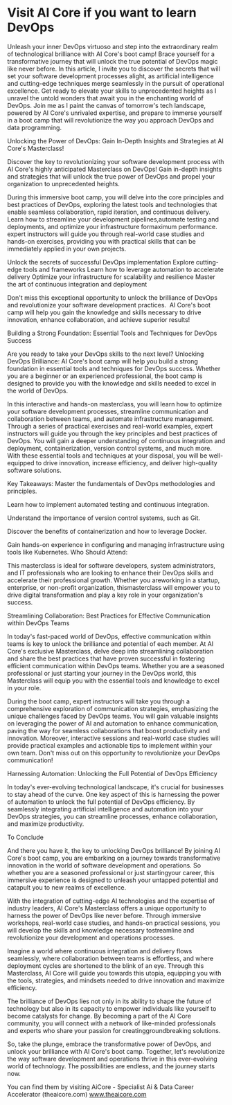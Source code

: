 # Visit AI Core if you want to learn DevOps

Unleash ‍your inner​ DevOps virtuoso and step into the extraordinary realm of technological ⁤brilliance with AI Core's boot camp! Brace yourself for a transformative ⁤journey that ⁤will ‍unlock the ⁣true ⁣potential‌ of DevOps magic⁣ like never before. In ‍this ⁢article, I ⁤invite you⁣ to discover the secrets that will set ‌your ⁢software development processes⁣ alight,‍ as artificial intelligence⁢ and cutting-edge techniques merge seamlessly in ‌the​ pursuit of operational excellence. Get ⁣ready to elevate your skills to ​unprecedented⁣ heights as I unravel the‌ untold wonders that await you in ⁤the ⁤enchanting world of⁢ DevOps. Join me as I paint⁣ the canvas of tomorrow's tech landscape, powered ‍by AI Core's unrivaled⁤ expertise, and prepare to immerse⁢ yourself ​in a boot camp that will revolutionize the way you​ approach‌ DevOps and data programming.


Unlocking the Power ⁤of DevOps: Gain In-Depth ‌Insights and Strategies at AI Core's Masterclass!

Discover the key to revolutionizing ‌your​ software development process with⁣ AI Core's highly anticipated Masterclass on DevOps! Gain in-depth insights and ‌strategies that⁤ will unlock the ‌true‌ power of DevOps ​and‌ propel your organization ‌to unprecedented heights.

During this immersive boot camp, you will delve into ⁤the core principles and best ⁣practices of DevOps, exploring the⁢ latest⁢ tools‍ and ‌technologies that‍ enable‌ seamless ​collaboration, rapid ‍iteration, and continuous delivery. ‍Learn how to streamline⁣ your development pipelines, ​automate testing and deployments, and ⁢optimize‍ your infrastructure for​ maximum performance. expert​ instructors will ‌guide you through real-world case studies and ‍hands-on exercises, providing you with practical⁢ skills that‌ can be⁤ immediately applied in your⁢ own projects.

Unlock the secrets‍ of ‌successful ‍DevOps implementation
Explore cutting-edge tools and frameworks
Learn how​ to leverage automation to accelerate delivery
Optimize your infrastructure for scalability and resilience
Master ‍the art of‍ continuous integration and deployment

Don't miss⁢ this exceptional opportunity to unlock the brilliance of⁣ DevOps and revolutionize your software development practices.  AI ‍Core's boot camp will help you⁤ gain the knowledge and skills necessary to drive‍ innovation, enhance⁣ collaboration, and​ achieve superior results!

Building⁤ a Strong Foundation:​ Essential⁣ Tools and Techniques for DevOps Success

Are you⁤ ready to take your​ DevOps skills to the next level?​ Unlocking ‌DevOps⁣ Brilliance: AI Core's boot camp will help you build a strong foundation ⁤in essential tools and techniques‍ for ⁤DevOps success. Whether you are a‌ beginner​ or an experienced‍ professional, the boot camp is designed‍ to provide you ‍with the⁣ knowledge and ‍skills needed to ​excel in the world ⁤of DevOps.




In this interactive and hands-on masterclass, you‍ will learn ⁣how to optimize your ⁤software development processes, streamline communication and collaboration between⁤ teams, and automate infrastructure management.⁣ Through a series ⁤of ⁢practical exercises and​ real-world examples, ⁣expert instructors will guide you through the key⁤ principles ⁣and best practices‌ of DevOps. You will gain a deeper understanding of continuous integration and ⁤deployment, ‍containerization, version ‍control systems,⁤ and much more. With⁤ these essential tools and techniques at your⁢ disposal, you will be well-equipped to drive innovation, increase efficiency,⁣ and deliver high-quality software⁣ solutions.

Key Takeaways:
Master ⁣the fundamentals ⁣of DevOps methodologies⁤ and principles.




Learn how‌ to implement ⁣automated testing‌ and continuous integration.




Understand the importance of version ⁤control systems, ⁤such as Git.




Discover the ⁤benefits of ⁢containerization ‍and‍ how to leverage‌ Docker.




Gain hands-on experience‍ in configuring ⁤and ​managing infrastructure ⁤using tools like Kubernetes.
Who ⁣Should ⁣Attend:




This masterclass is ideal ⁢for software developers, system ‌administrators, and IT professionals who are looking to enhance their DevOps skills ‍and accelerate their professional growth. Whether you are ​working in a startup, enterprise, or ​non-profit organization, this ​masterclass ​will⁤ empower you ⁤to‌ drive⁤ digital transformation ​and play a‍ key ⁣role in ​your organization's success.

Streamlining Collaboration: ‍Best Practices⁢ for Effective Communication within DevOps Teams

In today's fast-paced world of DevOps, effective communication within teams ‍is ⁢key to ‍unlock the brilliance ‌and potential of each member. At ⁢AI Core's exclusive⁢ Masterclass,⁣ delve‌ deep into⁤ streamlining collaboration ⁣and⁢ share the best practices ⁢that have ⁢proven successful ‌in fostering‍ efficient communication ⁤within DevOps​ teams. ⁣Whether‌ you are ⁢a seasoned professional or just starting your journey in the DevOps world, this Masterclass will equip you with the essential tools and knowledge to⁤ excel in ⁤your role.

During ⁢the ​boot camp, expert ‌instructors will ‌take you ‍through a⁤ comprehensive exploration of communication​ strategies, emphasizing the unique challenges faced by DevOps‌ teams. You will ‍gain ‍valuable insights on leveraging the ​power​ of⁢ AI ​and automation ​to enhance ⁤communication, paving the way for seamless collaborations​ that boost ⁢productivity ​and innovation. Moreover, interactive sessions and real-world case studies will provide practical examples and actionable ⁢tips to implement within ⁣your own team. Don't ⁤miss⁤ out‍ on‌ this opportunity to revolutionize your DevOps communication!

Harnessing Automation: Unlocking the Full Potential of⁢ DevOps Efficiency




In today's ever-evolving technological landscape, it's ​crucial for businesses⁢ to ⁣stay ahead‌ of the⁤ curve. One ​key‌ aspect of‌ this ‍is harnessing ‍the ⁤power of⁣ automation to unlock the full potential of DevOps efficiency.​ By ⁤seamlessly integrating ⁣artificial intelligence and automation into your DevOps strategies, you ⁢can ​streamline processes, enhance collaboration, and‍ maximize ⁣productivity.

To Conclude

And there you have it, the ‍key​ to unlocking DevOps brilliance! By joining‍ AI ‍Core's boot camp, you‌ are embarking on‍ a journey towards‍ transformative⁤ innovation in the world of software ​development ⁣and operations.‍ So⁤ whether you are ​a seasoned ⁣professional​ or just starting ​your career, this immersive experience ‌is‍ designed ⁤to unleash your untapped potential and catapult you to new realms​ of excellence.

With⁢ the integration of cutting-edge ‌AI ​technologies and the‍ expertise of industry leaders, AI Core's Masterclass offers a unique opportunity to harness the⁤ power of DevOps ⁤like ​never before.‍ Through immersive⁣ workshops, ‌real-world ​case ⁤studies, and ‌hands-on⁣ practical sessions,‍ you will⁤ develop ​the⁣ skills ​and knowledge‍ necessary‌ to​ streamline ⁢and revolutionize your development ⁢and operations processes.

Imagine a world where ⁤continuous integration ​and⁢ delivery flows seamlessly, where collaboration between teams is effortless, and where deployment cycles ‌are shortened to the blink of ‌an eye. Through⁤ this Masterclass, AI Core ​will guide you towards this utopia, ​equipping you with the‌ tools, strategies, and‍ mindsets ‍needed to drive innovation‍ and maximize ⁢efficiency.

The brilliance of DevOps lies not⁢ only⁤ in ‍its ability to shape the future ⁣of⁢ technology but also ⁢in its⁢ capacity ⁢to empower individuals ⁤like yourself ‍to become catalysts for change. By becoming a part ⁣of ‍the⁤ AI Core community, you will connect with a network of like-minded ⁤professionals‌ and experts who share your passion‍ for creating​ groundbreaking solutions.

So, take the plunge, ⁤embrace the ‌transformative power of DevOps, and unlock your brilliance ⁢with AI Core's boot camp. Together, ‌let's revolutionize the way software ⁢development ⁣and‍ operations thrive in this ever-evolving world of technology. ‌The possibilities are endless, and the journey ‍starts now.

You can find them by visiting AiCore - Specialist Ai & Data Career Accelerator (theaicore.com) www.theaicore.com
